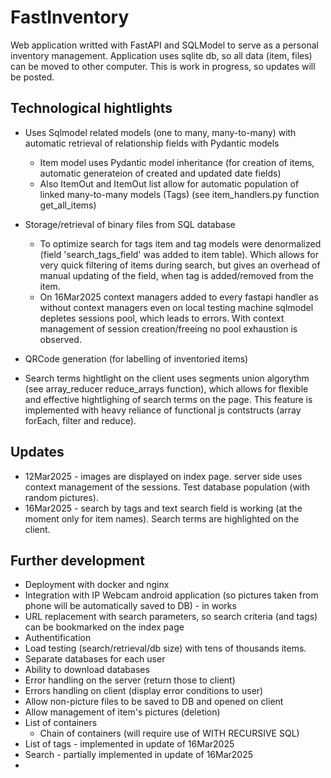 # FastInventory

Web application writted with FastAPI and SQLModel to serve as a personal inventory management. Application uses sqlite db, so all data (item, files) can be moved to other computer. This is work in progress, so updates will be posted.

## Technological hightlights
* Uses Sqlmodel related models (one to many, many-to-many) with automatic retrieval of relationship fields with Pydantic models
    * Item model uses Pydantic model inheritance (for creation of items, automatic generateion of created and updated date fields)
    * Also ItemOut and ItemOut list allow for automatic population of linked many-to-many models (Tags) (see item_handlers.py function get_all_items)

* Storage/retrieval of binary files from SQL database
    * To optimize search for tags item and tag models were denormalized (field 'search_tags_field' was added to item table). Which allows for very quick filtering of items during search, but gives an overhead of manual updating of the field, when tag is added/removed from the item.
    * On 16Mar2025 context managers added to every fastapi handler as without context managers even on local testing machine sqlmodel depletes sessions pool, which leads to errors. With context management of session creation/freeing no pool exhaustion is observed.
* QRCode generation (for labelling of inventoried items)
* Search terms hightlight on the client uses segments union algorythm (see array_reducer reduce_arrays function), which allows for flexible and effective hightlighing of search terms on the page. This feature is implemented with heavy reliance of functional js contstructs (array forEach, filter and reduce).

## Updates
* 12Mar2025 - images are displayed on index page. server side uses context management of the sessions. Test database population (with random pictures).
* 16Mar2025 - search by tags and text search field is working (at the moment only for item names). Search terms are highlighted on the client.

## Further development
* Deployment with docker and nginx
* Integration with IP Webcam android application (so pictures taken from phone will be automatically saved to DB) - in works
* URL replacement with search parameters, so search criteria (and tags) can be bookmarked on the index page
* Authentification
* Load testing (search/retrieval/db size) with tens of thousands items.
* Separate databases for each user
* Ability to download databases
* Error handling on the server (return those to client)
* Errors handling on client (display error conditions to user)
* Allow non-picture files to be saved to DB and opened on client
* Allow management of item's pictures (deletion)
* List of containers
    * Chain of containers (will require use of WITH RECURSIVE SQL)
* List of tags - implemented in update of 16Mar2025
* Search - partially implemented in update of 16Mar2025
* 

